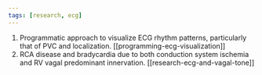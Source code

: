 ```yaml
---
tags: [research, ecg]
---
```


1. Programmatic approach to visualize ECG rhythm patterns, particularly that of PVC and localization. [[programming-ecg-visualization]]
1. RCA disease and bradycardia due to both conduction system ischemia and RV vagal predominant innervation. [[research-ecg-and-vagal-tone]]